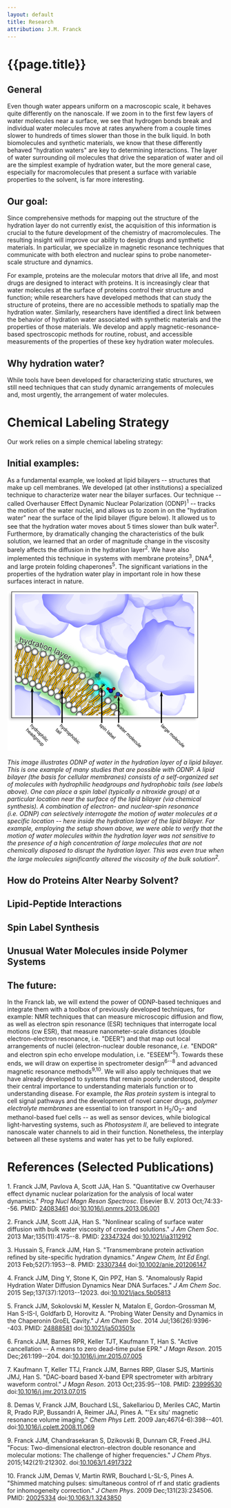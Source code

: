 ```yaml
---
layout: default
title: Research
attribution: J.M. Franck
---
```

{{page.title}}
==============

General
-------

Even though water appears uniform on a macroscopic scale, it behaves
quite differently on the nanoscale. If we zoom in to the first few
layers of water molecules near a surface, we see that hydrogen bonds
break and individual water molecules move at rates anywhere from a
couple times slower to hundreds of times slower than those in the bulk
liquid. In both biomolecules and synthetic materials, we know that these
differently behaved "hydration waters" are key to determining
interactions. The layer of water surrounding oil molecules that drive
the separation of water and oil are the simplest example of hydration
water, but the more general case, especially for macromolecules that
present a surface with variable properties to the solvent, is far more
interesting.

Our goal:
---------

Since comprehensive methods for mapping out the structure of the
hydration layer do not currently exist, the acquisition of this
information is crucial to the future development of the chemistry of
macromolecules. The resulting insight will improve our ability to design
drugs and synthetic materials. In particular, we specialize in magnetic
resonance techniques that communicate with both electron and nuclear
spins to probe nanometer-scale structure and dynamics.

For example, proteins are the molecular motors that drive all life, and
most drugs are designed to interact with proteins. It is increasingly
clear that water molecules at the surface of proteins control their
structure and function; while researchers have developed methods that
can study the structure of proteins, there are no accessible methods to
spatially map the hydration water. Similarly, researchers have
identified a direct link between the behavior of hydration water
associated with synthetic materials and the properties of those
materials. We develop and apply magnetic-resonance-based spectroscopic
methods for routine, robust, and accessible measurements of the
properties of these key hydration water molecules.

Why hydration water?
--------------------

While tools have been developed for characterizing static structures, we
still need techniques that can study dynamic arrangements of molecules
and, most urgently, the arrangement of water molecules.

Chemical Labeling Strategy
==========================

Our work relies on a simple chemical labeling strategy:

Initial examples:
-----------------

As a fundamental example, we looked at lipid bilayers -- structures that
make up cell membranes. We developed (at other institutions) a
specialized technique to characterize water near the bilayer surfaces.
Our technique -- called Overhauser Effect Dynamic Nuclear Polarization
(ODNP)<sup>1</sup> -- tracks the motion of the water nuclei, and allows us to
zoom in on the "hydration water" near the surface of the lipid bilayer
(figure below). It allowed us to see that the hydration water moves
about 5 times slower than bulk water<sup>2</sup>. Furthermore, by dramatically
changing the characteristics of the bulk solution, we learned that an
order of magnitude change in the viscosity barely affects the diffusion
in the hydration layer<sup>2</sup>. We have also implemented this technique in
systems with membrane proteins<sup>3</sup>, DNA<sup>4</sup>, and large protein folding
chaperones<sup>5</sup>. The significant variations in the properties of the
hydration water play in important role in how these surfaces interact in
nature.

![Hydration layer](for_website_160809.png)

*This image illustrates ODNP of water in the hydration layer of a lipid
bilayer. This is one example of many studies that are possible with
ODNP. A lipid bilayer (the basis for cellular membranes) consists of a
self-organized set of molecules with hydrophilic headgroups and
hydrophobic tails (see labels above). One can place a spin label
(typically a nitroxide group) at a particular location near the surface
of the lipid bilayer (via chemical synthesis). A combination of
electron- and nuclear-spin resonance (i.e. ODNP) can selectively
interrogate the motion of water molecules at a specific location -- here
inside the hydration layer of the lipid bilayer. For example, employing
the setup shown above, we were able to verify that the motion of water
molecules within the hydration layer was not sensitive to the presence
of a high concentration of large molecules that are not chemically
disposed to disrupt the hydration layer. This was even true when the
large molecules significantly altered the viscosity of the bulk
solution<sup>2</sup>.*

How do Proteins Alter Nearby Solvent?
-------------------------------------

Lipid-Peptide Interactions
--------------------------

Spin Label Synthesis
--------------------

Unusual Water Molecules inside Polymer Systems
----------------------------------------------

The future:
-----------

In the Franck lab, we will extend the power of ODNP-based techniques and
integrate them with a toolbox of previously developed techniques, for
example: NMR techniques that can measure microscopic diffusion and flow,
as well as electron spin resonance (ESR) techniques that interrogate
local motions (cw ESR), that measure nanometer-scale distances (double
electron-electron resonance, i.e. "DEER") and that map out local
arrangements of nuclei (electron-nuclear double resonance, *i.e.*
"ENDOR" and electron spin echo envelope modulation, i.e. "ESEEM"<sup>5</sup>).
Towards these ends, we will draw on expertise in spectrometer
design<sup>6--8</sup> and advanced magnetic resonance methods<sup>9,10</sup>. We will also
apply techniques that we have already developed to systems that remain
poorly understood, despite their central importance to understanding
materials function or to understanding disease. For example, *the Ras
protein system* is integral to cell signal pathways and the development
of novel cancer drugs, *polymer electrolyte membranes* are essential to
ion transport in H<sub>2</sub>/O<sub>2</sub>- and methanol-based fuel cells -- as well as
sensor devices, while biological light-harvesting systems, such as
*Photosystem II*, are believed to integrate nanoscale water channels to
aid in their function. Nonetheless, the interplay between all these
systems and water has yet to be fully explored.

References (Selected Publications) 
==================================

1\. Franck JJM, Pavlova A, Scott JJA, Han S. "Quantitative cw Overhauser
effect dynamic nuclear polarization for the analysis of local water
dynamics." *Prog Nucl Magn Reson Spectrosc*. Elsevier B.V. 2013
Oct;74:33--56. PMID:
[24083461](http://www.ncbi.nlm.nih.gov/pubmed/24083461)
doi:[10.1016/j.pnmrs.2013.06.001](https://doi.org/10.1016/j.pnmrs.2013.06.001)

2\. Franck JJM, Scott JJA, Han S. "Nonlinear scaling of surface water
diffusion with bulk water viscosity of crowded solutions." *J Am Chem
Soc*. 2013 Mar;135(11):4175--8. PMID:
[23347324](http://www.ncbi.nlm.nih.gov/pubmed/23347324)
doi:[10.1021/ja3112912](https://doi.org/10.1021/ja3112912)

3\. Hussain S, Franck JJM, Han S. "Transmembrane protein activation
refined by site-specific hydration dynamics." *Angew Chem, Int Ed Engl*.
2013 Feb;52(7):1953--8. PMID:
[23307344](http://www.ncbi.nlm.nih.gov/pubmed/23307344)
doi:[10.1002/anie.201206147](https://doi.org/10.1002/anie.201206147)

4\. Franck JJM, Ding Y, Stone K, Qin PPZ, Han S. "Anomalously Rapid
Hydration Water Diffusion Dynamics Near DNA Surfaces." *J Am Chem Soc*.
2015 Sep;137(37):12013--12023.
doi:[10.1021/jacs.5b05813](https://doi.org/10.1021/jacs.5b05813)

5\. Franck JJM, Sokolovski M, Kessler N, Matalon E, Gordon-Grossman M,
Han S-IS-I, Goldfarb D, Horovitz A. "Probing Water Density and Dynamics
in the Chaperonin GroEL Cavity." *J Am Chem Soc*. 2014
Jul;136(26):9396--403. PMID:
[24888581](http://www.ncbi.nlm.nih.gov/pubmed/24888581)
doi:[10.1021/ja503501x](https://doi.org/10.1021/ja503501x)

6\. Franck JJM, Barnes RPR, Keller TJT, Kaufmann T, Han S. "Active
cancellation -- A means to zero dead-time pulse EPR." *J Magn Reson*.
2015 Dec;261:199--204.
doi:[10.1016/j.jmr.2015.07.005](https://doi.org/10.1016/j.jmr.2015.07.005)

7\. Kaufmann T, Keller TTJ, Franck JJM, Barnes RRP, Glaser SJS, Martinis
JMJ, Han S. "DAC-board based X-band EPR spectrometer with arbitrary
waveform control." *J Magn Reson*. 2013 Oct;235:95--108. PMID:
[23999530](http://www.ncbi.nlm.nih.gov/pubmed/23999530)
doi:[10.1016/j.jmr.2013.07.015](https://doi.org/10.1016/j.jmr.2013.07.015)

8\. Demas V, Franck JJM, Bouchard LSL, Sakellariou D, Meriles CAC, Martin
R, Prado PJP, Bussandri A, Reimer JAJ, Pines A. "'Ex situ' magnetic
resonance volume imaging." *Chem Phys Lett*. 2009 Jan;467(4-6):398--401.
doi:[10.1016/j.cplett.2008.11.069](https://doi.org/10.1016/j.cplett.2008.11.069)

9\. Franck JJM, Chandrasekaran S, Dzikovski B, Dunnam CR, Freed JHJ.
"Focus: Two-dimensional electron-electron double resonance and molecular
motions: The challenge of higher frequencies." *J Chem Phys*.
2015;142(21):212302.
doi:[10.1063/1.4917322](https://doi.org/10.1063/1.4917322)

10\. Franck JJM, Demas V, Martin RWR, Bouchard L-SL-S, Pines A. "Shimmed
matching pulses: simultaneous control of rf and static gradients for
inhomogeneity correction." *J Chem Phys*. 2009 Dec;131(23):234506. PMID:
[20025334](http://www.ncbi.nlm.nih.gov/pubmed/20025334)
doi:[10.1063/1.3243850](https://doi.org/10.1063/1.3243850)
